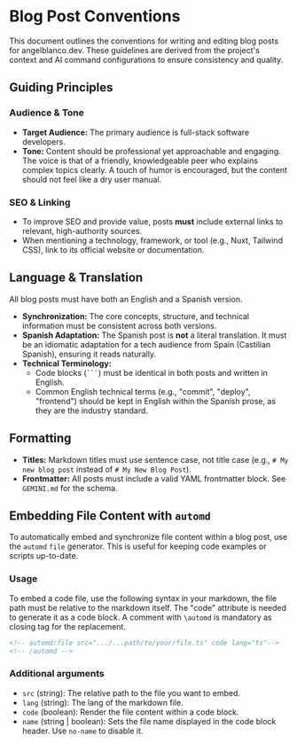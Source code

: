 # Blog Post Conventions

This document outlines the conventions for writing and editing blog posts for angelblanco.dev. These guidelines are derived from the project's context and AI command configurations to ensure consistency and quality.

## Guiding Principles

### Audience & Tone

- **Target Audience:** The primary audience is full-stack software developers.
- **Tone:** Content should be professional yet approachable and engaging. The voice is that of a friendly, knowledgeable peer who explains complex topics clearly. A touch of humor is encouraged, but the content should not feel like a dry user manual.

### SEO & Linking

- To improve SEO and provide value, posts **must** include external links to relevant, high-authority sources.
- When mentioning a technology, framework, or tool (e.g., Nuxt, Tailwind CSS), link to its official website or documentation.

## Language & Translation

All blog posts must have both an English and a Spanish version.

- **Synchronization:** The core concepts, structure, and technical information must be consistent across both versions.
- **Spanish Adaptation:** The Spanish post is **not** a literal translation. It must be an idiomatic adaptation for a tech audience from Spain (Castilian Spanish), ensuring it reads naturally.
- **Technical Terminology:**
  - Code blocks (` ``` `) must be identical in both posts and written in English.
  - Common English technical terms (e.g., "commit", "deploy", "frontend") should be kept in English within the Spanish prose, as they are the industry standard.

## Formatting

- **Titles:** Markdown titles must use sentence case, not title case (e.g., `# My new blog post` instead of `# My New Blog Post`).
- **Frontmatter:** All posts must include a valid YAML frontmatter block. See `GEMINI.md` for the schema.

## Embedding File Content with `automd`

To automatically embed and synchronize file content within a blog post, use the `automd` `file` generator. This is useful for keeping code examples or scripts up-to-date.

### Usage

To embed a code file, use the following syntax in your markdown, the file path must be relative to the markdown itself.
The "code" attribute is needed to generate it as a code block. A comment with `\automd` is mandatory as closing tag for the replacement.

```markdown
<!-- automd:file src=".../...path/to/your/file.ts" code lang="ts"-->
<!-- /automd -->
```

### Additional arguments

- `src` (string): The relative path to the file you want to embed.
- `lang` (string): The lang of the markdown file.
- `code` (boolean): Render the file content within a code block.
- `name` (string | boolean): Sets the file name displayed in the code block header. Use `no-name` to disable it.
